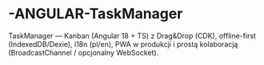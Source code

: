 # -ANGULAR-TaskManager
TaskManager — Kanban (Angular 18 + TS) z Drag&amp;Drop (CDK), offline-first (IndexedDB/Dexie), i18n (pl/en), PWA w produkcji i prostą kolaboracją (BroadcastChannel / opcjonalny WebSocket).
